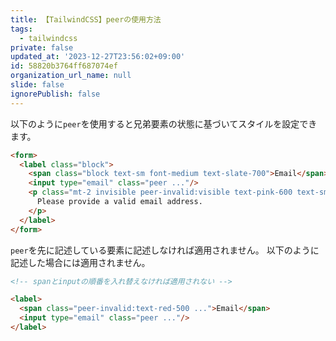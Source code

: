 ```yaml
---
title: 【TailwindCSS】peerの使用方法
tags:
  - tailwindcss
private: false
updated_at: '2023-12-27T23:56:02+09:00'
id: 58820b3764ff687074ef
organization_url_name: null
slide: false
ignorePublish: false
---
```


以下のように`peer`を使用すると兄弟要素の状態に基づいてスタイルを設定できます。

```html
<form>
  <label class="block">
    <span class="block text-sm font-medium text-slate-700">Email</span>
    <input type="email" class="peer ..."/>
    <p class="mt-2 invisible peer-invalid:visible text-pink-600 text-sm">
      Please provide a valid email address.
    </p>
  </label>
</form>
```

`peer`を先に記述している要素に記述しなければ適用されません。
以下のように記述した場合には適用されません。

```html
<!-- spanとinputの順番を入れ替えなければ適用されない -->

<label>
  <span class="peer-invalid:text-red-500 ...">Email</span>
  <input type="email" class="peer ..."/>
</label>
```
